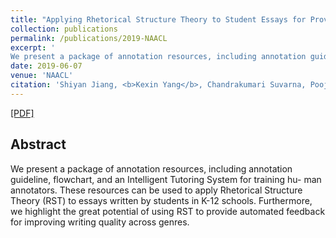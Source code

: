 ```yaml
---
title: "Applying Rhetorical Structure Theory to Student Essays for Providing Automated Writing Feedback"
collection: publications
permalink: /publications/2019-NAACL
excerpt: '
We present a package of annotation resources, including annotation guideline, flowchart, and an Intelligent Tutoring System for training hu- man annotators. These resources can be used to apply Rhetorical Structure Theory (RST) to essays written by students in K-12 schools. Furthermore, we highlight the great potential of using RST to provide automated feedback for improving writing quality across genres.'
date: 2019-06-07
venue: 'NAACL'
citation: 'Shiyan Jiang, <b>Kexin Yang</b>, Chandrakumari Suvarna, Pooja Casula, Mingtong Zhang, Carolyn Penstein Rose. (2019). &quot;Applying Rhetorical Structure Theory to Student Essays for Providing Automated Writing Feedback.&quot; <i><b>NAACL-DISRPT workshop</b></i>.'
---
```

[[PDF]](http://kexin-yang.github.io/files/NAACL2019Paper.pdf)
## Abstract
We present a package of annotation resources, including annotation guideline, flowchart, and an Intelligent Tutoring System for training hu- man annotators. These resources can be used to apply Rhetorical Structure Theory (RST) to essays written by students in K-12 schools. Furthermore, we highlight the great potential of using RST to provide automated feedback for improving writing quality across genres.

